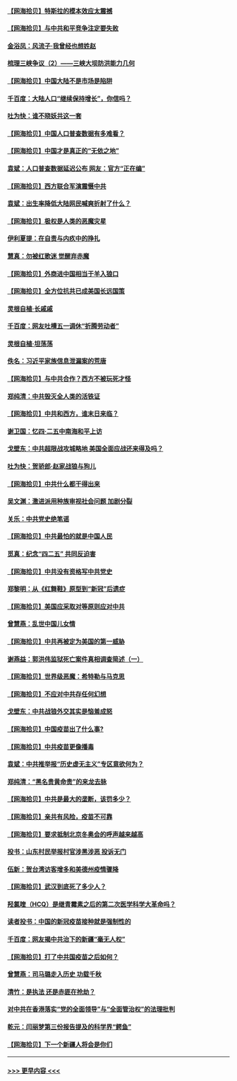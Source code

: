 #### [【网海拾贝】特斯拉的模本效应太震撼](../pages/nsc993/n12925626.md?t=05060301) 
#### [【网海拾贝】与中共和平竞争注定要失败](../pages/nsc993/n12923326.md?t=05060301) 
#### [金浴凤：风流子‧我曾经也想姓赵](../pages/nsc993/n12920911.md?t=05060301) 
#### [梳理三峡争议（2）——三峡大坝防洪能力几何](../pages/nsc993/n12920173.md?t=05060301) 
#### [【网海拾贝】中国大陆不是市场是陷阱](../pages/nsc993/n12920143.md?t=05060301) 
#### [千百度：大陆人口“继续保持增长”，你信吗？](../pages/nsc993/n12918946.md?t=05060301) 
#### [吐为快：谁不晓妖共这一套](../pages/nsc993/n12918941.md?t=05060301) 
#### [【网海拾贝】中国人口普查数据有多难看？](../pages/nsc993/n12917822.md?t=05060301) 
#### [【网海拾贝】中国才是真正的“无依之地”](../pages/nsc993/n12915845.md?t=05060301) 
#### [袁斌：人口普查数据延迟公布 网友：官方“正在编”](../pages/nsc993/n12915748.md?t=05060301) 
#### [【网海拾贝】西方联合军演震慑中共](../pages/nsc993/n12913466.md?t=05060301) 
#### [袁斌：出生率降低大陆网民喊爽折射了什么？](../pages/nsc993/n12913365.md?t=05060301) 
#### [【网海拾贝】极权是人类的恶魔灾星](../pages/nsc993/n12910697.md?t=05060301) 
#### [伊利夏提：在自责与内疚中的挣扎](../pages/nsc993/n12910493.md?t=05060301) 
#### [慧真：勿被红歌迷 觉醒弃赤魔](../pages/nsc993/n12910485.md?t=05060301) 
#### [【网海拾贝】外商进中国相当于羊入狼口](../pages/nsc993/n12908274.md?t=05060301) 
#### [【网海拾贝】全方位抗共已成美国长远国策](../pages/nsc993/n12906878.md?t=05060301) 
#### [灵根自植‧长戚戚](../pages/nsc993/n12905585.md?t=05060301) 
#### [千百度：网友吐槽五一调休“折腾劳动者”](../pages/nsc993/n12905934.md?t=05060301) 
#### [灵根自植‧坦荡荡](../pages/nsc993/n12905562.md?t=05060301) 
#### [佚名：习近平家族信息泄漏案的荒唐](../pages/nsc993/n12904705.md?t=05060301) 
#### [【网海拾贝】与中共合作？西方不被玩死才怪](../pages/nsc993/n12903873.md?t=05060301) 
#### [郑纯清：中共毁灭全人类的活铁证](../pages/nsc993/n12903785.md?t=05060301) 
#### [【网海拾贝】中共和西方，谁末日来临？](../pages/nsc993/n12903482.md?t=05060301) 
#### [谢卫国：忆四‧二五中南海和平上访](../pages/nsc993/n12902192.md?t=05060301) 
#### [戈壁东：中共超限战攻城略地 美国全面应战还来得及吗？](../pages/nsc993/n12902297.md?t=05060301) 
#### [吐为快：贺骄郎‧赵家战狼与狗儿](../pages/nsc993/n12902280.md?t=05060301) 
#### [【网海拾贝】中共什么都干得出来](../pages/nsc993/n12897500.md?t=05060301) 
#### [吴文渊：激进派用种族审视社会问题 加剧分裂](../pages/nsc993/n12893881.md?t=05060301) 
#### [关乐：中共党史绝笔谣](../pages/nsc993/n12897270.md?t=05060301) 
#### [【网海拾贝】中共最怕的就是中国人民](../pages/nsc993/n12894705.md?t=05060301) 
#### [觅真：纪念“四二五” 共同反迫害](../pages/nsc993/n12894553.md?t=05060301) 
#### [【网海拾贝】中共没有资格写中共党史](../pages/nsc993/n12892231.md?t=05060301) 
#### [郑黎明：从《红舞鞋》原型到“新冠”后遗症](../pages/nsc993/n12890469.md?t=05060301) 
#### [【网海拾贝】美国应采取对等原则应对中共](../pages/nsc993/n12889176.md?t=05060301) 
#### [曾慧燕：乱世中国儿女情](../pages/nsc993/n12887931.md?t=05060301) 
#### [【网海拾贝】中共再被定为美国的第一威胁](../pages/nsc993/n12887580.md?t=05060301) 
#### [谢燕益：郭洪伟监狱死亡案件真相调查简述（一）](../pages/nsc993/n12885648.md?t=05060301) 
#### [【网海拾贝】世界级恶魔：希特勒与马克思](../pages/nsc993/n12884062.md?t=05060301) 
#### [【网海拾贝】不应对中共存任何幻想](../pages/nsc993/n12881460.md?t=05060301) 
#### [戈壁东：中共战狼外交其实是恼羞成怒](../pages/nsc993/n12880392.md?t=05060301) 
#### [【网海拾贝】中国疫苗出了什么事?](../pages/nsc993/n12879124.md?t=05060301) 
#### [【网海拾贝】中共疫苗更像播毒](../pages/nsc993/n12876631.md?t=05060301) 
#### [袁斌：中共推举报“历史虚无主义”专区意欲何为？](../pages/nsc993/n12876530.md?t=05060301) 
#### [郑纯清：“黑名贵黄命贵”的来龙去脉](../pages/nsc993/n12875589.md?t=05060301) 
#### [【网海拾贝】中共是最大的垄断，该罚多少？](../pages/nsc993/n12874006.md?t=05060301) 
#### [【网海拾贝】亲共有风险，疫苗不可靠](../pages/nsc993/n12872224.md?t=05060301) 
#### [【网海拾贝】要求抵制北京冬奥会的呼声越来越高](../pages/nsc993/n12868962.md?t=05060301) 
#### [投书：山东村民举报村官涉黑涉恶 投诉无门](../pages/nsc993/n12869726.md?t=05060301) 
#### [伍新：贺台湾访客增多和美德州疫情骤降](../pages/nsc993/n12865651.md?t=05060301) 
#### [【网海拾贝】武汉到底死了多少人？](../pages/nsc993/n12863707.md?t=05060301) 
#### [羟氯喹（HCQ）是继青霉素之后的第二次医学科学大革命吗？](../pages/nsc993/n12638564.md?t=05060301) 
#### [读者投书：中国的新冠疫苗接种就是强制性的](../pages/nsc993/n12859932.md?t=05060301) 
#### [千百度：网友揭中共治下的新疆“毫无人权”](../pages/nsc993/n12858385.md?t=05060301) 
#### [【网海拾贝】打了中共国疫苗之后如何？](../pages/nsc993/n12857866.md?t=05060301) 
#### [曾慧燕：司马璐走入历史 功载千秋](../pages/nsc993/n12856996.md?t=05060301) 
#### [清竹：是执法 还是赤匪在抢劫？](../pages/nsc993/n12856952.md?t=05060301) 
#### [对中共在香港落实“党的全面领导”与“全面管治权”的法理批判](../pages/nsc993/n12856929.md?t=05060301) 
#### [乾元：闫丽梦第三份报告提及的科学界“鳄鱼”](../pages/nsc993/n12855985.md?t=05060301) 
#### [【网海拾贝】下一个新疆人将会是你们](../pages/nsc993/n12855864.md?t=05060301) 

----
#### [ >>> 更早内容 <<< ](../indexes/nsc993-earlier.md)
